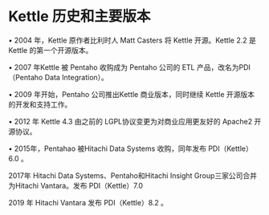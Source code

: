 # Kettle 历史和主要版本

• 2004 年，Kettle 原作者比利时人 Matt Casters 将 Kettle 开源。Kettle 2.2 是Kettle 的第一个开源版本。

• 2007 年Kettle 被 Pentaho 收购成为 Pentaho 公司的 ETL 产品，改名为PDI （Pentaho Data Integration）。

• 2009 年开始，Pentaho 公司推出Kettle 商业版本，同时继续 Kettle 开源版本的开发和支持工作。

• 2012 年 Kettle 4.3 由之前的 LGPL协议变更为对商业应用更友好的 Apache2 开源协议。

• 2015年，Pentahao 被Hitachi Data Systems 收购，同年发布 PDI（Kettle）6.0 。

2017年  Hitachi Data Systems、Pentaho和Hitachi Insight Group三家公司合并为Hitachi Vantara。发布 PDI（Kettle）7.0

2019 年 Hitachi Vantara 发布 PDI（Kettle）8.2 。
